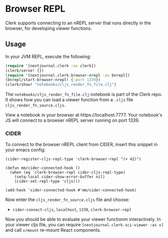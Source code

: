 # Browser REPL

Clerk supports connecting to an nREPL server that runs directly in the browser, for developing viewer functions.

## Usage

In your JVM REPL, execute the following:

``` clojure
(require '[nextjournal.clerk :as clerk])
(clerk/serve! {})
(require '[nextjournal.clerk.browser-nrepl :as bnrepl])
(bnrepl/start-browser-nrepl! {:port 1339})
(clerk/show! "notebooks/cljs_render_fn_file.clj")
```

The `notebooks/cljs_render_fn_file.clj` notebook is part of the Clerk repo. It
shows how you can load a viewer function from a `.cljs` file `cljs_render_fn_source.cljs`.

View a notebook in your browser at https://localhost:7777.
Your notebook's JS will connect to a browser nREPL server running on port 1339.

### CIDER

To connect to the browser nREPL client from CIDER, insert this snippet in your emacs config:

``` elisp
(cider-register-cljs-repl-type 'clerk-browser-repl "(+ 42)")

(defun mm/cider-connected-hook ()
  (when (eq 'clerk-browser-repl cider-cljs-repl-type)
    (setq-local cider-show-error-buffer nil)
    (cider-set-repl-type 'cljs)))

(add-hook 'cider-connected-hook #'mm/cider-connected-hook)
```

Now enter the `cljs_render_fn_source.cljs` file and choose:

- `cider-connect-cljs`, `localhost`, `1339`, `clerk-browser-repl`

Now you should be able to evaluate your viewer functionm interactively.  In your
viewer cljs file, you can require `[nextjournal.clerk.sci-viewer :as v]` and
call `v/mount` re-mount React components.
